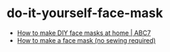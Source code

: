# do-it-yourself-face-mask

- [How to make DIY face masks at home | ABC7](https://youtu.be/XoyH2rlpxq8)
- [How to make a face mask (no sewing required)](https://youtu.be/wRNjCP9OqW0)
